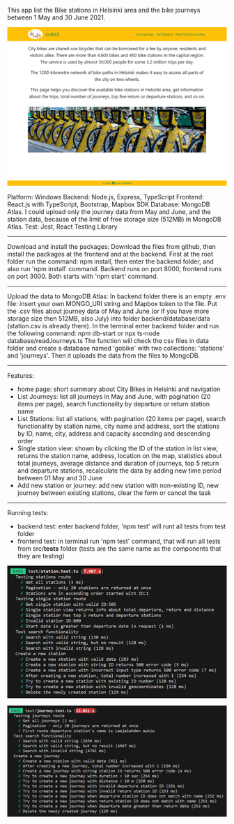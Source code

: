 This app list the Bike stations in Helsinki area and the bike journeys between 1 May and 30 June 2021.

![Home page picture](homepage.png)

Platform: Windows
Backend: Node.js, Express, TypeScript
Frontend: React.js with TypeScript, Bootstrap, Mapbox SDK
Database: MongoDB Atlas. I could upload only the journey data from May and June, and the station data, because of the limit of free storage size (512MB) in MongoDB Atlas.
Test: Jest, React Testing Library

---

Download and install the packages:
Download the files from github, then install the packages at the frontend and at the backend.
First at the root folder run the command: npm install, then enter the backend folder, and also run 'npm install' command.
Backend runs on port 8000, frontend runs on port 3000. Both starts with 'npm start' command.

---

Upload the data to MongoDB Atlas:
In backend folder there is an empty .env file: insert your own MONGO_URI string and Mapbox token to the file.
Put the .csv files about journey data of May and June (or if you have more storage size then 512MB, also July) into folder backend/database/data (station.csv is already there). In the terminal enter backend folder and run the following command: npm db-start or npx ts-node database/readJourneys.ts
The function will check the csv files in data folder and create a database named 'gobike' with two collections: 'stations' and 'journeys'. Then it uploads the data from the files to MongoDB.

---

Features:

- home page: short summary about City Bikes in Helsinki and navigation
- List Journeys: list all journeys in May and June, with pagination (20 items per page), search functionality by departure or return station name
- List Stations: list all stations, with pagination (20 items per page), search functionality by station name, city name and address, sort the stations by ID, name, city, address and capacity ascending and descending order
- Single station view: shown by clicking the ID of the station in list view, returns the station name, address, location on the map, statistics about total journeys, average distance and duration of journeys, top 5 return and departure stations, recalculate the data by adding new time period between 01 May and 30 June
- Add new station or journey: add new station with non-existing ID, new journey between existing stations, clear the form or cancel the task

---

Running tests:

- backend test: enter backend folder, 'npm test' will runt all tests from test folder
- frontend test: in terminal run 'npm test' command, that will run all tests from src/**tests** folder (tests are the same name as the components that they are testing)

![backend test result](test_stations.png)

![backend test result](test_journeys.png)

